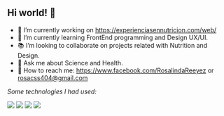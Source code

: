 ## Hi world! 🌸

- 🍓 I’m currently working on https://experienciasennutricion.com/web/  
- 🎨 I’m currently learning FrontEnd programming and Design UX/UI.
- 📚 I’m looking to collaborate on projects related with Nutrition and Design. 
- 🥼 Ask me about Science and Health.
- 🔗 How to reach me: https://www.facebook.com/RosalindaReeyez or rosacss404@gmail.com


  
*Some technologies I had used:*
  
  <img src="https://img.shields.io/badge/HTML5-E34F26?style=for-the-badge&logo=html5&logoColor=white" />  <img src="https://img.shields.io/badge/CSS3-1572B6?style=for-the-badge&logo=css3logoColor=white" />  <img src="https://img.shields.io/badge/JavaScript-323330?style=for-the-badge&logo=JavaScript&logoColor=white" />  <img src="https://img.shields.io/badge/json-5E5C5C?style=for-the-badge&logo=json&logoColor=white" />





  
  

